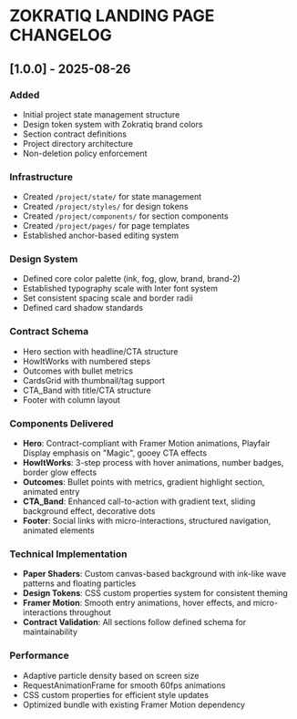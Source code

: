 # ZOKRATIQ LANDING PAGE CHANGELOG

## [1.0.0] - 2025-08-26

### Added
- Initial project state management structure
- Design token system with Zokratiq brand colors
- Section contract definitions
- Project directory architecture
- Non-deletion policy enforcement

### Infrastructure
- Created `/project/state/` for state management
- Created `/project/styles/` for design tokens
- Created `/project/components/` for section components  
- Created `/project/pages/` for page templates
- Established anchor-based editing system

### Design System
- Defined core color palette (ink, fog, glow, brand, brand-2)
- Established typography scale with Inter font system
- Set consistent spacing scale and border radii
- Defined card shadow standards

### Contract Schema
- Hero section with headline/CTA structure
- HowItWorks with numbered steps
- Outcomes with bullet metrics
- CardsGrid with thumbnail/tag support
- CTA_Band with title/CTA structure
- Footer with column layout

### Components Delivered
- **Hero**: Contract-compliant with Framer Motion animations, Playfair Display emphasis on "Magic", gooey CTA effects
- **HowItWorks**: 3-step process with hover animations, number badges, border glow effects
- **Outcomes**: Bullet points with metrics, gradient highlight section, animated entry
- **CTA_Band**: Enhanced call-to-action with gradient text, sliding background effect, decorative dots
- **Footer**: Social links with micro-interactions, structured navigation, animated elements

### Technical Implementation  
- **Paper Shaders**: Custom canvas-based background with ink-like wave patterns and floating particles
- **Design Tokens**: CSS custom properties system for consistent theming
- **Framer Motion**: Smooth entry animations, hover effects, and micro-interactions throughout
- **Contract Validation**: All sections follow defined schema for maintainability

### Performance
- Adaptive particle density based on screen size
- RequestAnimationFrame for smooth 60fps animations  
- CSS custom properties for efficient style updates
- Optimized bundle with existing Framer Motion dependency